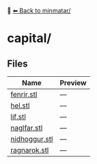 📁 [⬅ Back to minmatar/](../README.md)

# capital/

## Files

| Name | Preview |
|------|---------|
| [fenrir.stl](./fenrir.stl) | — |
| [hel.stl](./hel.stl) | — |
| [lif.stl](./lif.stl) | — |
| [naglfar.stl](./naglfar.stl) | — |
| [nidhoggur.stl](./nidhoggur.stl) | — |
| [ragnarok.stl](./ragnarok.stl) | — |